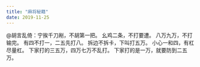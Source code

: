 ```yaml
---
title: "麻将秘籍"
date: 2019-11-25
---
```


@胡言乱倚：宁挨千刀剐，不胡第一把。 幺鸡二条，不打要遭。 八万九万，不打输完。 有四不打一，二五先打八。 拆边不拆卡，下叫打五万。 小心一和四，有杠尽量杠。 下家打的三五万，四万七万不乱打。 下家打的是一万，就要防到二五万。